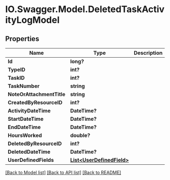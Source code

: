 # IO.Swagger.Model.DeletedTaskActivityLogModel
## Properties

Name | Type | Description | Notes
------------ | ------------- | ------------- | -------------
**Id** | **long?** |  | [optional] 
**TypeID** | **int?** |  | [optional] 
**TaskID** | **int?** |  | [optional] 
**TaskNumber** | **string** |  | [optional] 
**NoteOrAttachmentTitle** | **string** |  | [optional] 
**CreatedByResourceID** | **int?** |  | [optional] 
**ActivityDateTime** | **DateTime?** |  | [optional] 
**StartDateTime** | **DateTime?** |  | [optional] 
**EndDateTime** | **DateTime?** |  | [optional] 
**HoursWorked** | **double?** |  | [optional] 
**DeletedByResourceID** | **int?** |  | [optional] 
**DeletedDateTime** | **DateTime?** |  | [optional] 
**UserDefinedFields** | [**List&lt;UserDefinedField&gt;**](UserDefinedField.md) |  | [optional] 

[[Back to Model list]](../README.md#documentation-for-models) [[Back to API list]](../README.md#documentation-for-api-endpoints) [[Back to README]](../README.md)


